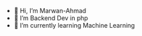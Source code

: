 - 👋 Hi, I’m Marwan-Ahmad
- 👀 I’m Backend Dev in php
- 🌱 I’m currently learning Machine Learning

<!---
Marwan-Ahmad/Marwan-Ahmad is a ✨ special ✨ repository because its `README.md` (this file) appears on your GitHub profile.
You can click the Preview link to take a look at your changes.
--->
